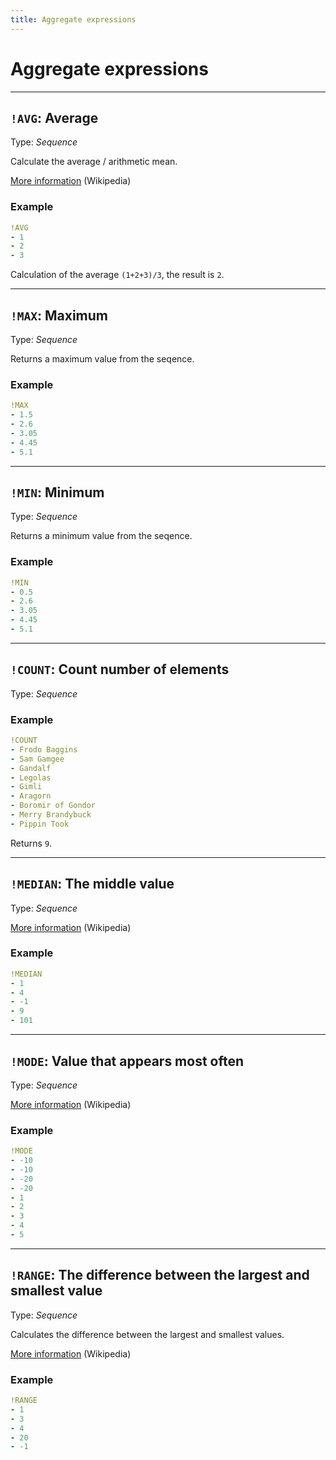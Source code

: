 ```yaml
---
title: Aggregate expressions
---
```


# Aggregate expressions


---

## `!AVG`: Average 

Type: _Sequence_

Calculate the average / arithmetic mean.

[More information](https://en.wikipedia.org/wiki/Arithmetic_mean) (Wikipedia)

### Example

```yaml
!AVG
- 1
- 2
- 3
```

Calculation of the average `(1+2+3)/3`,  the result is `2`.

---

## `!MAX`: Maximum 

Type: _Sequence_

Returns a maximum value from the seqence.


### Example

```yaml
!MAX
- 1.5
- 2.6
- 3.05
- 4.45
- 5.1
```


---

## `!MIN`: Minimum 

Type: _Sequence_

Returns a minimum value from the seqence.

### Example

```yaml
!MIN
- 0.5
- 2.6
- 3.05
- 4.45
- 5.1
```

---

## `!COUNT`: Count number of elements 

Type: _Sequence_

### Example

```yaml
!COUNT
- Frodo Baggins
- Sam Gamgee
- Gandalf
- Legolas
- Gimli
- Aragorn
- Boromir of Gondor
- Merry Brandybuck
- Pippin Took
```

Returns `9`.

---

## `!MEDIAN`: The middle value 

Type: _Sequence_

[More information](https://en.wikipedia.org/wiki/Median) (Wikipedia)


### Example

```yaml
!MEDIAN
- 1
- 4
- -1
- 9
- 101
```

---

## `!MODE`: Value that appears most often 

Type: _Sequence_

[More information](https://en.wikipedia.org/wiki/Mode_%28statistics%29) (Wikipedia)


### Example

```yaml
!MODE
- -10
- -10
- -20
- -20
- 1
- 2
- 3
- 4
- 5
```

---

## `!RANGE`: The difference between the largest and smallest value 

Type: _Sequence_

Calculates the difference between the largest and smallest values.

[More information](https://en.wikipedia.org/wiki/Range_%28statistics%29) (Wikipedia)

### Example

```yaml
!RANGE
- 1
- 3
- 4
- 20
- -1
```

